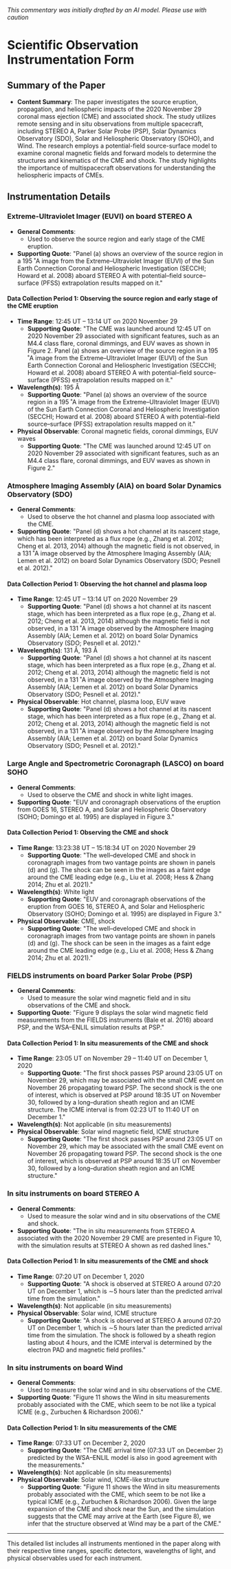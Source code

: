 _This commentary was initially drafted by an AI model. Please use with caution_

# Scientific Observation Instrumentation Form

## Summary of the Paper
- **Content Summary**: The paper investigates the source eruption, propagation, and heliospheric impacts of the 2020 November 29 coronal mass ejection (CME) and associated shock. The study utilizes remote sensing and in situ observations from multiple spacecraft, including STEREO A, Parker Solar Probe (PSP), Solar Dynamics Observatory (SDO), Solar and Heliospheric Observatory (SOHO), and Wind. The research employs a potential-field source-surface model to examine coronal magnetic fields and forward models to determine the structures and kinematics of the CME and shock. The study highlights the importance of multispacecraft observations for understanding the heliospheric impacts of CMEs.

## Instrumentation Details

### Extreme-Ultraviolet Imager (EUVI) on board STEREO A
- **General Comments**:
   - Used to observe the source region and early stage of the CME eruption.
- **Supporting Quote**: "Panel (a) shows an overview of the source region in a 195 ˚A image from the Extreme–Ultraviolet Imager (EUVI) of the Sun Earth Connection Coronal and Heliospheric Investigation (SECCHI; Howard et al. 2008) aboard STEREO A with potential–field source–surface (PFSS) extrapolation results mapped on it."

#### Data Collection Period 1: Observing the source region and early stage of the CME eruption
- **Time Range**: 12:45 UT – 13:14 UT on 2020 November 29
   - **Supporting Quote**: "The CME was launched around 12:45 UT on 2020 November 29 associated with significant features, such as an M4.4 class flare, coronal dimmings, and EUV waves as shown in Figure 2. Panel (a) shows an overview of the source region in a 195 ˚A image from the Extreme–Ultraviolet Imager (EUVI) of the Sun Earth Connection Coronal and Heliospheric Investigation (SECCHI; Howard et al. 2008) aboard STEREO A with potential–field source–surface (PFSS) extrapolation results mapped on it."
- **Wavelength(s)**: 195 Å
   - **Supporting Quote**: "Panel (a) shows an overview of the source region in a 195 ˚A image from the Extreme–Ultraviolet Imager (EUVI) of the Sun Earth Connection Coronal and Heliospheric Investigation (SECCHI; Howard et al. 2008) aboard STEREO A with potential–field source–surface (PFSS) extrapolation results mapped on it."
- **Physical Observable**: Coronal magnetic fields, coronal dimmings, EUV waves
   - **Supporting Quote**: "The CME was launched around 12:45 UT on 2020 November 29 associated with significant features, such as an M4.4 class flare, coronal dimmings, and EUV waves as shown in Figure 2."

### Atmosphere Imaging Assembly (AIA) on board Solar Dynamics Observatory (SDO)
- **General Comments**:
   - Used to observe the hot channel and plasma loop associated with the CME.
- **Supporting Quote**: "Panel (d) shows a hot channel at its nascent stage, which has been interpreted as a flux rope (e.g., Zhang et al. 2012; Cheng et al. 2013, 2014) although the magnetic field is not observed, in a 131 ˚A image observed by the Atmosphere Imaging Assembly (AIA; Lemen et al. 2012) on board Solar Dynamics Observatory (SDO; Pesnell et al. 2012)."

#### Data Collection Period 1: Observing the hot channel and plasma loop
- **Time Range**: 12:45 UT – 13:14 UT on 2020 November 29
   - **Supporting Quote**: "Panel (d) shows a hot channel at its nascent stage, which has been interpreted as a flux rope (e.g., Zhang et al. 2012; Cheng et al. 2013, 2014) although the magnetic field is not observed, in a 131 ˚A image observed by the Atmosphere Imaging Assembly (AIA; Lemen et al. 2012) on board Solar Dynamics Observatory (SDO; Pesnell et al. 2012)."
- **Wavelength(s)**: 131 Å, 193 Å
   - **Supporting Quote**: "Panel (d) shows a hot channel at its nascent stage, which has been interpreted as a flux rope (e.g., Zhang et al. 2012; Cheng et al. 2013, 2014) although the magnetic field is not observed, in a 131 ˚A image observed by the Atmosphere Imaging Assembly (AIA; Lemen et al. 2012) on board Solar Dynamics Observatory (SDO; Pesnell et al. 2012)."
- **Physical Observable**: Hot channel, plasma loop, EUV wave
   - **Supporting Quote**: "Panel (d) shows a hot channel at its nascent stage, which has been interpreted as a flux rope (e.g., Zhang et al. 2012; Cheng et al. 2013, 2014) although the magnetic field is not observed, in a 131 ˚A image observed by the Atmosphere Imaging Assembly (AIA; Lemen et al. 2012) on board Solar Dynamics Observatory (SDO; Pesnell et al. 2012)."

### Large Angle and Spectrometric Coronagraph (LASCO) on board SOHO
- **General Comments**:
   - Used to observe the CME and shock in white light images.
- **Supporting Quote**: "EUV and coronagraph observations of the eruption from GOES 16, STEREO A, and Solar and Heliospheric Observatory (SOHO; Domingo et al. 1995) are displayed in Figure 3."

#### Data Collection Period 1: Observing the CME and shock
- **Time Range**: 13:23:38 UT – 15:18:34 UT on 2020 November 29
   - **Supporting Quote**: "The well–developed CME and shock in coronagraph images from two vantage points are shown in panels (d) and (g). The shock can be seen in the images as a faint edge around the CME leading edge (e.g., Liu et al. 2008; Hess & Zhang 2014; Zhu et al. 2021)."
- **Wavelength(s)**: White light
   - **Supporting Quote**: "EUV and coronagraph observations of the eruption from GOES 16, STEREO A, and Solar and Heliospheric Observatory (SOHO; Domingo et al. 1995) are displayed in Figure 3."
- **Physical Observable**: CME, shock
   - **Supporting Quote**: "The well–developed CME and shock in coronagraph images from two vantage points are shown in panels (d) and (g). The shock can be seen in the images as a faint edge around the CME leading edge (e.g., Liu et al. 2008; Hess & Zhang 2014; Zhu et al. 2021)."

### FIELDS instruments on board Parker Solar Probe (PSP)
- **General Comments**:
   - Used to measure the solar wind magnetic field and in situ observations of the CME and shock.
- **Supporting Quote**: "Figure 9 displays the solar wind magnetic field measurements from the FIELDS instruments (Bale et al. 2016) aboard PSP, and the WSA–ENLIL simulation results at PSP."

#### Data Collection Period 1: In situ measurements of the CME and shock
- **Time Range**: 23:05 UT on November 29 – 11:40 UT on December 1, 2020
   - **Supporting Quote**: "The first shock passes PSP around 23:05 UT on November 29, which may be associated with the small CME event on November 26 propagating toward PSP. The second shock is the one of interest, which is observed at PSP around 18:35 UT on November 30, followed by a long–duration sheath region and an ICME structure. The ICME interval is from 02:23 UT to 11:40 UT on December 1."
- **Wavelength(s)**: Not applicable (in situ measurements)
- **Physical Observable**: Solar wind magnetic field, ICME structure
   - **Supporting Quote**: "The first shock passes PSP around 23:05 UT on November 29, which may be associated with the small CME event on November 26 propagating toward PSP. The second shock is the one of interest, which is observed at PSP around 18:35 UT on November 30, followed by a long–duration sheath region and an ICME structure."

### In situ instruments on board STEREO A
- **General Comments**:
   - Used to measure the solar wind and in situ observations of the CME and shock.
- **Supporting Quote**: "The in situ measurements from STEREO A associated with the 2020 November 29 CME are presented in Figure 10, with the simulation results at STEREO A shown as red dashed lines."

#### Data Collection Period 1: In situ measurements of the CME and shock
- **Time Range**: 07:20 UT on December 1, 2020
   - **Supporting Quote**: "A shock is observed at STEREO A around 07:20 UT on December 1, which is ∼5 hours later than the predicted arrival time from the simulation."
- **Wavelength(s)**: Not applicable (in situ measurements)
- **Physical Observable**: Solar wind, ICME structure
   - **Supporting Quote**: "A shock is observed at STEREO A around 07:20 UT on December 1, which is ∼5 hours later than the predicted arrival time from the simulation. The shock is followed by a sheath region lasting about 4 hours, and the ICME interval is determined by the electron PAD and magnetic field profiles."

### In situ instruments on board Wind
- **General Comments**:
   - Used to measure the solar wind and in situ observations of the CME.
- **Supporting Quote**: "Figure 11 shows the Wind in situ measurements probably associated with the CME, which seem to be not like a typical ICME (e.g., Zurbuchen & Richardson 2006)."

#### Data Collection Period 1: In situ measurements of the CME
- **Time Range**: 07:33 UT on December 2, 2020
   - **Supporting Quote**: "The CME arrival time (07:33 UT on December 2) predicted by the WSA–ENLIL model is also in good agreement with the measurements."
- **Wavelength(s)**: Not applicable (in situ measurements)
- **Physical Observable**: Solar wind, ICME-like structure
   - **Supporting Quote**: "Figure 11 shows the Wind in situ measurements probably associated with the CME, which seem to be not like a typical ICME (e.g., Zurbuchen & Richardson 2006). Given the large expansion of the CME and shock near the Sun, and the simulation suggests that the CME may arrive at the Earth (see Figure 8), we infer that the structure observed at Wind may be a part of the CME."

---

This detailed list includes all instruments mentioned in the paper along with their respective time ranges, specific detectors, wavelengths of light, and physical observables used for each instrument.
